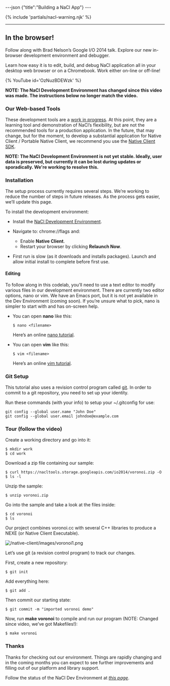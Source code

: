 ---json {"title":"Building a NaCl App"} ---

{% include 'partials/nacl-warning.njk' %}

---

## In the browser!

Follow along with Brad Nelson’s Google I/O 2014 talk. Explore our new in-browser development environment and debugger.

Learn how easy it is to edit, build, and debug NaCl application all in your desktop web browser or on a Chromebook. Work either on-line or off-line!

{% YouTube id='OzNuzBDEWzk' %}

**NOTE: The NaCl Development Environment has changed since this video was made. The instructions below no longer match the video.**

### Our Web-based Tools

These development tools are a <a href="/docs/native-client/nacldev/" class="reference external">work in progress</a>. At this point, they are a learning tool and demonstration of NaCl’s flexibility, but are not the recommended tools for a production application. In the future, that may change, but for the moment, to develop a substantial application for Native Client / Portable Native Client, we recommend you use the <a href="/docs/native-client/sdk/download" class="reference external">Native Client SDK</a>.

**NOTE: The NaCl Development Environment is not yet stable. Ideally, user data is preserved, but currently it can be lost during updates or sporadically. We're working to resolve this.**

### Installation

The setup process currently requires several steps. We’re working to reduce the number of steps in future releases. As the process gets easier, we’ll update this page.

To install the development environment:

- Install the <a href="https://chrome.google.com/webstore/detail/nacl-development-environm/aljpgkjeipgnmdpikaajmnepbcfkglfa" class="reference external">NaCl Development Environment</a>.
- Navigate to: chrome://flags and:

  - Enable **Native Client**.
  - Restart your browser by clicking **Relaunch Now**.

- First run is slow (as it downloads and installs packages). Launch and allow initial install to complete before first use.

#### Editing

To follow along in this codelab, you’ll need to use a text editor to modify various files in our development environment. There are currently two editor options, nano or vim. We have an Emacs port, but it is not yet available in the Dev Environment (coming soon). If you’re unsure what to pick, nano is simpler to start with and has on-screen help.

- You can open **nano** like this:

      $ nano <filename>

  Here’s an online <a href="http://mintaka.sdsu.edu/reu/nano.html" class="reference external">nano tutorial</a>.

- You can open **vim** like this:

      $ vim <filename>

  Here’s an online <a href="http://www.openvim.com/tutorial.html" class="reference external">vim tutorial</a>.

### Git Setup

This tutorial also uses a revision control program called <a href="http://en.wikipedia.org/wiki/Git_(software)" class="reference external">git</a>. In order to commit to a git repository, you need to set up your identity.

Run these commands (with your info) to setup your ~/.gitconfig for use:

    git config --global user.name "John Doe"
    git config --global user.email johndoe@example.com

### Tour (follow the video)

Create a working directory and go into it:

    $ mkdir work
    $ cd work

Download a zip file containing our sample:

    $ curl https://nacltools.storage.googleapis.com/io2014/voronoi.zip -O
    $ ls -l

Unzip the sample:

    $ unzip voronoi.zip

Go into the sample and take a look at the files inside:

    $ cd voronoi
    $ ls

Our project combines voronoi.cc with several C++ libraries to produce a NEXE (or Native Client Executable).

![/native-client/images/voronoi1.png](/docs/native-client/images/voronoi1.png)

Let’s use git (a revision control program) to track our changes.

First, create a new repository:

    $ git init

Add everything here:

    $ git add .

Then commit our starting state:

    $ git commit -m "imported voronoi demo"

Now, run **make voronoi** to compile and run our program (NOTE: Changed since video, we’ve got Makefiles!):

    $ make voronoi

### Thanks

Thanks for checking out our environment. Things are rapidly changing and in the coming months you can expect to see further improvements and filling out of our platform and library support.

Follow the status of the NaCl Dev Environment at <a href="/docs/native-client/nacldev" class="reference internal"><em>this page</em></a>.
